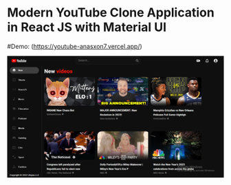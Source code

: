 # Modern YouTube Clone Application in React JS with Material UI
 
#Demo: (https://youtube-anasxon7.vercel.app/)

![YouTube](./preview.png)

